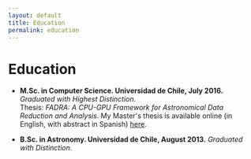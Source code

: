 ```yaml
---
layout: default
title: Education
permalink: education
---
```


# Education

- **M.Sc. in Computer Science. Universidad de Chile, July 2016.** *Graduated with Highest Distinction*.  
Thesis: *FADRA: A CPU-GPU Framework for Astronomical Data Reduction and Analysis*. My Master's thesis is available online (in English, with abstract in Spanish) <a href="http://repositorio.uchile.cl/handle/2250/140769" target="_blank">here</a>.

- **B.Sc. in Astronomy. Universidad de Chile, August 2013.** *Graduated with Distinction*.
